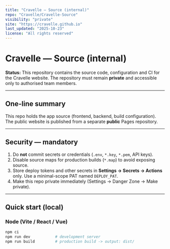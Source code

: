 ```yaml
---
title: "Cravelle — Source (internal)"
repo: "Cravelle/Cravelle-Source"
visibility: "private"
site: "https://cravelle.github.io"
last_updated: "2025-10-23"
license: "All rights reserved"
---
```


# Cravelle — Source (internal)

**Status:** This repository contains the source code, configuration and CI for the Cravelle website. The repository must remain **private** and accessible only to authorised team members.

---

## One-line summary
This repo holds the app source (frontend, backend, build configuration). The public website is published from a separate **public** Pages repository.

---

## Security — mandatory
1. Do **not** commit secrets or credentials (`.env`, `*.key`, `*.pem`, API keys).  
2. Disable source maps for production builds (`*.map`) to avoid exposing source.  
3. Store deploy tokens and other secrets in **Settings → Secrets → Actions** only. Use a minimal-scope PAT named `DEPLOY_PAT`.  
4. Make this repo private immediately (Settings → Danger Zone → Make private).

---

## Quick start (local)

### Node (Vite / React / Vue)
```bash
npm ci
npm run dev           # development server
npm run build         # production build -> output: dist/
